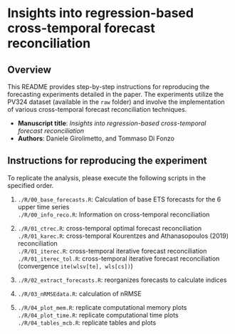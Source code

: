 # Insights into regression-based cross-temporal forecast reconciliation

## Overview

This README provides step-by-step instructions for reproducing the forecasting experiments 
detailed in the paper. The experiments utilize the PV324 dataset (available in the `raw` folder) 
and involve the implementation of various cross-temporal forecast reconciliation techniques.

- **Manuscript title**: *Insights into regression-based cross-temporal forecast reconciliation*
- **Authors**: Daniele Girolimetto, and Tommaso Di Fonzo

## Instructions for reproducing the experiment

To replicate the analysis, please execute the following scripts in the specified order.

 1. `./R/00_base_forecasts.R`: Calculation of base ETS forecasts for the 6 upper time series \
    `./R/00_info_reco.R`: Information on cross-temporal reconciliation

 2. `./R/01_ctrec.R`: cross-temporal optimal forecast reconciliation \
    `./R/01_karec.R`: cross-temporal Kourentzes and Athanasopoulos (2019) reconciliation \
    `./R/01_iterec.R`: cross-temporal iterative forecast reconciliation \
    `./R/01_iterec_tol.R`: cross-temporal iterative forecast reconciliation (convergence `ite(wlsv[te], wls[cs])`)

 3. `./R/02_extract_forecasts.R`: reorganizes forecasts to calculate indices
 4. `./R/03_nRMSEdata.R`: calculation of nRMSE
 5. `./R/04_plot_mem.R`: replicate computational memory plots \
    `./R/04_plot_time.R`: replicate computational time plots \
    `./R/04_tables_mcb.R`: replicate tables and plots
